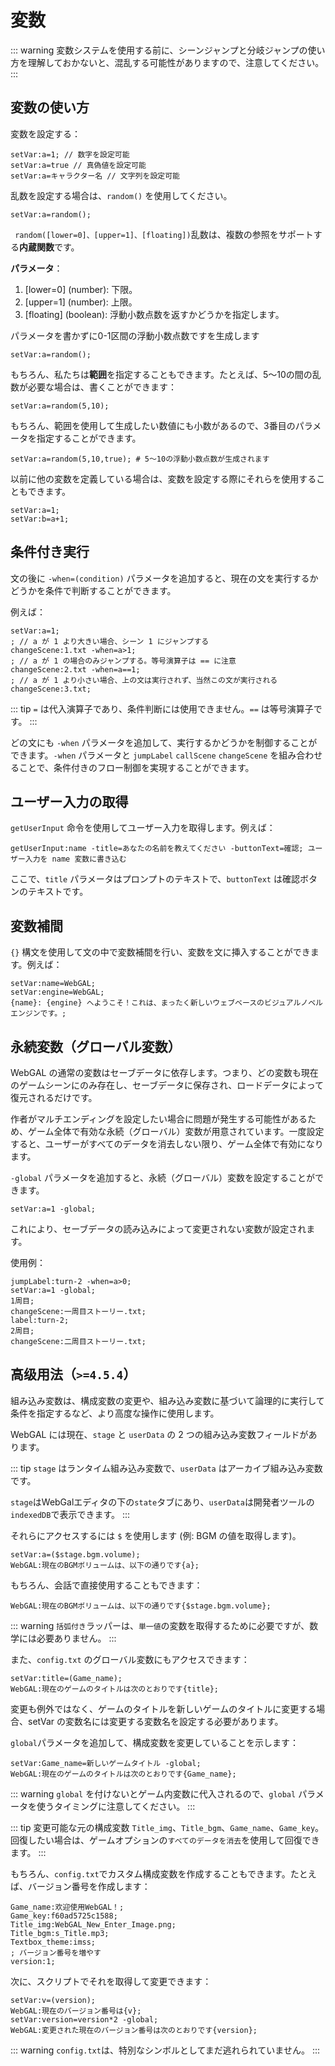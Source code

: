 # 変数

::: warning
変数システムを使用する前に、シーンジャンプと分岐ジャンプの使い方を理解しておかないと、混乱する可能性がありますので、注意してください。
:::

## 変数の使い方

変数を設定する：

``` ws
setVar:a=1; // 数字を設定可能
setVar:a=true // 真偽値を設定可能
setVar:a=キャラクター名 // 文字列を設定可能
```

乱数を設定する場合は、`random()` を使用してください。

```ws
setVar:a=random();
```

` random([lower=0]、[upper=1]、[floating])`乱数は、複数の参照をサポートする**内蔵関数**です。

**パラメータ**：
1. [lower=0] (number): 下限。
2. [upper=1] (number): 上限。
3. [floating] (boolean): 浮動小数点数を返すかどうかを指定します。

パラメータを書かずに0-1区間の浮動小数点数ですを生成します
```ws
setVar:a=random();
```

もちろん、私たちは**範囲**を指定することもできます。たとえば、5～10の間の乱数が必要な場合は、書くことができます：
```ws
setVar:a=random(5,10);
```

もちろん、範囲を使用して生成したい数値にも小数があるので、3番目のパラメータを指定することができます。
```ws
setVar:a=random(5,10,true); # 5～10の浮動小数点数が生成されます
```

以前に他の変数を定義している場合は、変数を設定する際にそれらを使用することもできます。

``` ws
setVar:a=1;
setVar:b=a+1;
```

## 条件付き実行

文の後に `-when=(condition)` パラメータを追加すると、現在の文を実行するかどうかを条件で判断することができます。

例えば：

``` ws
setVar:a=1;
; // a が 1 より大きい場合、シーン 1 にジャンプする
changeScene:1.txt -when=a>1;
; // a が 1 の場合のみジャンプする。等号演算子は == に注意
changeScene:2.txt -when=a==1;
; // a が 1 より小さい場合、上の文は実行されず、当然この文が実行される
changeScene:3.txt;

```

::: tip
`=` は代入演算子であり、条件判断には使用できません。`==` は等号演算子です。
:::

どの文にも `-when` パラメータを追加して、実行するかどうかを制御することができます。`-when` パラメータと `jumpLabel` `callScene` `changeScene` を組み合わせることで、条件付きのフロー制御を実現することができます。

## ユーザー入力の取得

`getUserInput` 命令を使用してユーザー入力を取得します。例えば：

```
getUserInput:name -title=あなたの名前を教えてください -buttonText=確認; ユーザー入力を name 変数に書き込む
```

ここで、`title` パラメータはプロンプトのテキストで、`buttonText` は確認ボタンのテキストです。

## 変数補間

`{}` 構文を使用して文の中で変数補間を行い、変数を文に挿入することができます。例えば：

```
setVar:name=WebGAL;
setVar:engine=WebGAL;
{name}: {engine} へようこそ！これは、まったく新しいウェブベースのビジュアルノベルエンジンです。;
```

## 永続変数（グローバル変数）

WebGAL の通常の変数はセーブデータに依存します。つまり、どの変数も現在のゲームシーンにのみ存在し、セーブデータに保存され、ロードデータによって復元されるだけです。

作者がマルチエンディングを設定したい場合に問題が発生する可能性があるため、ゲーム全体で有効な永続（グローバル）変数が用意されています。一度設定すると、ユーザーがすべてのデータを消去しない限り、ゲーム全体で有効になります。

`-global` パラメータを追加すると、永続（グローバル）変数を設定することができます。

```ws
setVar:a=1 -global;
```

これにより、セーブデータの読み込みによって変更されない変数が設定されます。

使用例：

```ws
jumpLabel:turn-2 -when=a>0;
setVar:a=1 -global;
1周目;
changeScene:一周目ストーリー.txt;
label:turn-2;
2周目;
changeScene:二周目ストーリー.txt;
```

## 高级用法（`>=4.5.4`）
組み込み変数は、構成変数の変更や、組み込み変数に基づいて論理的に実行して条件を指定するなど、より高度な操作に使用します。

WebGAL には現在、`stage` と `userData` の 2 つの組み込み変数フィールドがあります。

::: tip
`stage` はランタイム組み込み変数で、`userData` はアーカイブ組み込み変数です。

`stage`はWebGalエディタの下の`state`タブにあり、`userData`は開発者ツールの`indexedDB`で表示できます。
:::

それらにアクセスするには `$` を使用します (例: BGM の値を取得します)。

```ws
setVar:a=($stage.bgm.volume);
WebGAL:現在のBGMボリュームは、以下の通りです{a};
```

もちろん、会話で直接使用することもできます：

```ws
WebGAL:現在のBGMボリュームは、以下の通りです{$stage.bgm.volume};
```

::: warning
`括弧付き`ラッパーは、`単一値`の変数を取得するために必要ですが、数学には必要ありません。
:::

また、`config.txt` のグローバル変数にもアクセスできます：

```ws
setVar:title=(Game_name);
WebGAL:現在のゲームのタイトルは次のとおりです{title};
```

変更も例外ではなく、ゲームのタイトルを新しいゲームのタイトルに変更する場合、setVar の変数名には変更する変数名を設定する必要があります。 

`global`パラメータを追加して、構成変数を変更していることを示します：

```ws
setVar:Game_name=新しいゲームタイトル -global;
WebGAL:現在のゲームのタイトルは次のとおりです{Game_name};
```

::: warning
`global` を付けないとゲーム内変数に代入されるので、`global` パラメータを使うタイミングに注意してください。
:::

::: tip
変更可能な元の構成変数 `Title_img`、`Title_bgm`、`Game_name`、`Game_key`。
回復したい場合は、ゲームオプションの`すべてのデータを消去`を使用して回復できます。
:::

もちろん、`config.txt`でカスタム構成変数を作成することもできます。たとえば、バージョン番号を作成します：

```text
Game_name:欢迎使用WebGAL！;
Game_key:f60ad5725c1588;
Title_img:WebGAL_New_Enter_Image.png;
Title_bgm:s_Title.mp3;
Textbox_theme:imss;
; バージョン番号を増やす
version:1;
```

次に、スクリプトでそれを取得して変更できます：

```ws
setVar:v=(version);
WebGAL:現在のバージョン番号は{v};
setVar:version=version*2 -global;
WebGAL:変更された現在のバージョン番号は次のとおりです{version};
```

::: warning
`config.txt`は、特別なシンボルとしてまだ逃れられていません。
:::

